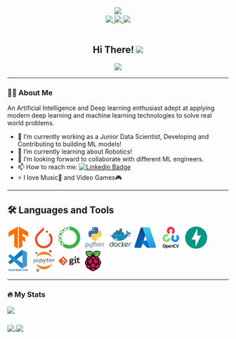 <div id="headers" align="center">
  <img src="https://media.giphy.com/media/M9gbBd9nbDrOTu1Mqx/giphy.gif"/>
</div>

<div id="badges" align="center">
  <a href="https://www.linkedin.com/in/samuel-okon-61456b1b4/">
    <img src="https://img.shields.io/badge/LinkedIn-blue?logo=linkedin&logoColor=white&style=for-the-badge"/>
  </a>
  
  
  <a href="https://www.youtube.com/channel/UCpcOwTBCN6vs5J3Zz6tkoqQ">
    <img src="https://img.shields.io/badge/YouTube-red?logo=youtube&logoColor=white&style=for-the-badge"/>
  </a>
  
  <a href="https://twitter.com/sammyudofia1/">
    <img src="https://img.shields.io/badge/TWITTER-blue?logo=twitter&logoColor=white&style=for-the-badge"/>
  </a>
</div>


<div align="center", id="badges">
<img src="https://komarev.com/ghpvc/?username=SamyySwift&style=flat-square&color=blue" alt=""/>
</div>

<h2 align = "center">
    Hi There!
  <img src="https://media.giphy.com/media/hvRJCLFzcasrR4ia7z/giphy.gif" width="30px"/>
</h2>

<div align="center">
  <img src = "https://media.giphy.com/media/u2pmTWUi0MXjyrMaVj/giphy.gif" width="500px"/>
</div>

---
### 👨‍💻 **About Me**

An Artificial Intelligence and Deep learning enthusiast adept at applying modern deep learning and machine learning technologies to solve real world problems.

- 🔭 I’m currently working as a Junior Data Scientist, Developing and Contributing to building ML models!
- 🌱 I’m currently learning about Robotics!
- 👯 I’m looking forward to collaborate with different ML engineers.
- 📫 How to reach me: [![Linkedin Badge](https://img.shields.io/badge/LinkedIn-blue?style=flat&logo=Linkedin&logoColor=white)](https://www.linkedin.com/in/samuel-okon-61456b1b4")
- ⚡ I love Music🎵 and Video Games🎮

---

## 🛠️ **Languages and Tools**
  <div>
  <img src="https://github.com/devicons/devicon/blob/master/icons/tensorflow/tensorflow-original.svg" title="TF" alt="TF" width="50" height="50"/>&nbsp;
  <img src="https://github.com/devicons/devicon/blob/master/icons/pytorch/pytorch-original.svg" title="Python" alt="Python" width="50" height="50"/>&nbsp;
  <img src="https://github.com/devicons/devicon/blob/master/icons/anaconda/anaconda-original.svg" title="Anaconda" alt="Anaconda" width="50" height="50"/>&nbsp;
  <img src="https://github.com/devicons/devicon/blob/master/icons/python/python-original-wordmark.svg" title="Python" alt="Python" width="50" height="50"/>&nbsp;
  <img src="https://github.com/devicons/devicon/blob/master/icons/docker/docker-original-wordmark.svg" title="Python" alt="Python" width="50" height="50"/>&nbsp;
  <img src="https://github.com/devicons/devicon/blob/master/icons/azure/azure-original.svg" title="Python" alt="Python" width="50" height="50"/>&nbsp;
  <img src="https://github.com/devicons/devicon/blob/master/icons/opencv/opencv-original-wordmark.svg" title="Anaconda" alt="Anaconda" width="50" height="50"/>&nbsp;
  <img src="https://github.com/devicons/devicon/blob/master/icons/fastapi/fastapi-original.svg" title="Python" alt="Python" width="50" height="50"/>&nbsp;
  <img src="https://github.com/devicons/devicon/blob/master/icons/vscode/vscode-original-wordmark.svg" title="Anaconda" alt="Anaconda" width="50" height="50"/>&nbsp;
  <img src="https://github.com/devicons/devicon/blob/master/icons/jupyter/jupyter-original-wordmark.svg" title="Jupyter" alt="Jupyter" width="50" height="50"/>&nbsp;
  <img src="https://github.com/devicons/devicon/blob/master/icons/git/git-original-wordmark.svg" title="Git" **alt="Git" width="50" height="50"/>
  <img src="https://github.com/devicons/devicon/blob/master/icons/raspberrypi/raspberrypi-original.svg" title="Jupyter" alt="Jupyter" width="50" height="50"/>&nbsp;
  </div>
  
  ---
  ### 🔥 **My Stats**
  
<a href="https://github.com/SamyySwift/github-readme-stats">
  <img align="center" src="https://github-readme-stats.vercel.app/api/top-langs/?username=SamyySwift&layout=compact&theme=vision-friendly-dark"/>
</a>

###

<a href="(https://github.com/SamyySwift/github-readme-stats">
  <img align="center" src="https://github-readme-stats.vercel.app/api?username=SamyySwift&hide=issues&show_icons=true&theme=dark"/>
</a>

<a href="https://git.io/streak-stats">
  <img align="center" src="http://github-readme-streak-stats.herokuapp.com?user=SamyySwift&theme=dark&date_format=M%20j%5B%2C%20Y%5D"/>
</a>



